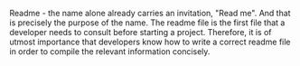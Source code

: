 Readme - the name alone already carries an invitation, "Read me". And that is precisely the purpose of the name. The readme file is the first file that a developer needs to consult before starting a project. Therefore, it is of utmost importance that developers know how to write a correct readme file in order to compile the relevant information concisely.